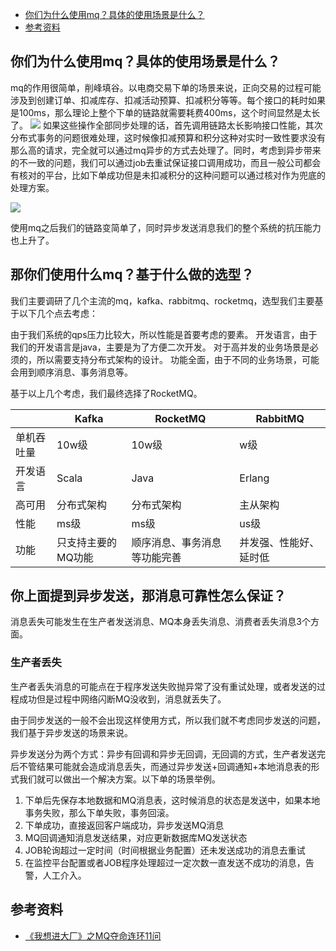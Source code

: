 <!-- TOC -->
- [你们为什么使用mq？具体的使用场景是什么？](#你们为什么使用mq？具体的使用场景是什么？)
- [参考资料](#参考资料)
<!-- /TOC -->

## 你们为什么使用mq？具体的使用场景是什么？
mq的作用很简单，削峰填谷。以电商交易下单的场景来说，正向交易的过程可能涉及到创建订单、扣减库存、扣减活动预算、扣减积分等等。每个接口的耗时如果是100ms，那么理论上整个下单的链路就需要耗费400ms，这个时间显然是太长了。
![](https://p3-juejin.byteimg.com/tos-cn-i-k3u1fbpfcp/5ad24e45436d48eca02bd9af92631bf4~tplv-k3u1fbpfcp-zoom-1.image)
如果这些操作全部同步处理的话，首先调用链路太长影响接口性能，其次分布式事务的问题很难处理，这时候像扣减预算和积分这种对实时一致性要求没有那么高的请求，完全就可以通过mq异步的方式去处理了。同时，考虑到异步带来的不一致的问题，我们可以通过job去重试保证接口调用成功，而且一般公司都会有核对的平台，比如下单成功但是未扣减积分的这种问题可以通过核对作为兜底的处理方案。

![](https://p3-juejin.byteimg.com/tos-cn-i-k3u1fbpfcp/0508a3368c224cebbd9811ab77705a22~tplv-k3u1fbpfcp-zoom-1.image)

使用mq之后我们的链路变简单了，同时异步发送消息我们的整个系统的抗压能力也上升了。

## 那你们使用什么mq？基于什么做的选型？
我们主要调研了几个主流的mq，kafka、rabbitmq、rocketmq，选型我们主要基于以下几个点去考虑：

由于我们系统的qps压力比较大，所以性能是首要考虑的要素。
开发语言，由于我们的开发语言是java，主要是为了方便二次开发。
对于高并发的业务场景是必须的，所以需要支持分布式架构的设计。
功能全面，由于不同的业务场景，可能会用到顺序消息、事务消息等。

基于以上几个考虑，我们最终选择了RocketMQ。

||Kafka|RocketMQ|RabbitMQ|
|-|-|-|-|
|单机吞吐量|10w级|10w级|w级|
|开发语言|Scala|Java|Erlang|
|高可用|分布式架构|分布式架构|主从架构|
|性能|ms级|ms级|us级|
|功能|只支持主要的MQ功能|顺序消息、事务消息等功能完善|并发强、性能好、延时低|

## 你上面提到异步发送，那消息可靠性怎么保证？
消息丢失可能发生在生产者发送消息、MQ本身丢失消息、消费者丢失消息3个方面。

### 生产者丢失
生产者丢失消息的可能点在于程序发送失败抛异常了没有重试处理，或者发送的过程成功但是过程中网络闪断MQ没收到，消息就丢失了。

由于同步发送的一般不会出现这样使用方式，所以我们就不考虑同步发送的问题，我们基于异步发送的场景来说。

异步发送分为两个方式：异步有回调和异步无回调，无回调的方式，生产者发送完后不管结果可能就会造成消息丢失，而通过异步发送+回调通知+本地消息表的形式我们就可以做出一个解决方案。以下单的场景举例。

1. 下单后先保存本地数据和MQ消息表，这时候消息的状态是发送中，如果本地事务失败，那么下单失败，事务回滚。
2. 下单成功，直接返回客户端成功，异步发送MQ消息
3. MQ回调通知消息发送结果，对应更新数据库MQ发送状态
4. JOB轮询超过一定时间（时间根据业务配置）还未发送成功的消息去重试
5. 在监控平台配置或者JOB程序处理超过一定次数一直发送不成功的消息，告警，人工介入。




## 参考资料
- [《我想进大厂》之MQ夺命连环11问](https://juejin.im/post/6877741789680238600)